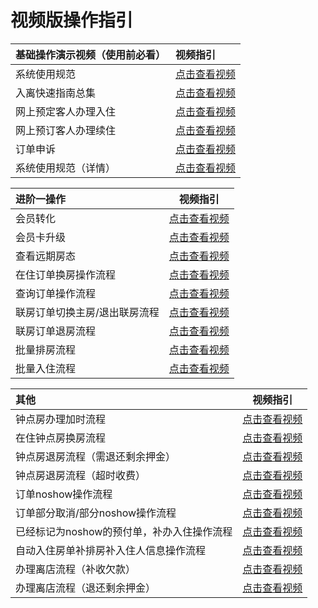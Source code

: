 # 视频版操作指引

| 基础操作演示视频（使用前必看） | 视频指引 |
| :--- | :--- |
| 系统使用规范 | [点击查看视频](https://crs-pms-vidio.oss-cn-beijing.aliyuncs.com/%E6%B3%B0%E5%9D%A6%E4%BD%BF%E7%94%A8%E8%A7%84%E8%8C%83.mp4) |
| 入离快速指南总集 | [点击查看视频](https://crs-pms-vidio.oss-cn-beijing.aliyuncs.com/%E5%85%A5%E4%BD%8F%20%E7%A6%BB%E5%BA%97%20%E7%BB%AD%E4%BD%8F.mp4) |
| 网上预定客人办理入住                                                | [点击查看视频](https://crs-pms-vidio.oss-cn-beijing.aliyuncs.com/%E7%BD%91%E4%B8%8A%E9%A2%84%E5%AE%9A%E5%AE%A2%E4%BA%BA%E5%8A%9E%E7%90%86%E5%85%A5%E4%BD%8F.mp4) |
| 网上预订客人办理续住 | [点击查看视频](https://crs-pms-vidio.oss-cn-beijing.aliyuncs.com/%E7%BD%91%E4%B8%8A%E9%A2%84%E8%AE%A2%E5%AE%A2%E4%BA%BA%E5%8A%9E%E7%90%86%E7%BB%AD%E4%BD%8F.mp4) |
| 订单申诉 | [点击查看视频](https://crs-pms-vidio.oss-cn-beijing.aliyuncs.com/%E8%AE%A2%E5%8D%95%E7%94%B3%E8%AF%89.mp4) |
| 系统使用规范（详情） | [点击查看视频](https://crs-pms-vidio.oss-cn-beijing.aliyuncs.com/%E4%BD%BF%E7%94%A8%E8%A7%84%E8%8C%83.mp4) |

| 进阶一操作 | 视频指引 |
| :--- | :---: |
| 会员转化 |  [点击查看视频](https://crs-pms-vidio.oss-cn-beijing.aliyuncs.com/%E4%BC%9A%E5%91%98%E8%BD%AC%E5%8C%96.mp4) |
| 会员卡升级 | [点击查看视频](https://crs-pms-vidio.oss-cn-beijing.aliyuncs.com/%E4%BC%9A%E5%91%98%E5%8D%A1%E5%8D%87%E7%BA%A7.mp4) |
| 查看远期房态 | [点击查看视频](https://crs-pms-vidio.oss-cn-beijing.aliyuncs.com/%E8%BF%9C%E6%9C%9F%E6%88%BF%E6%80%81.mp4) |
| 在住订单换房操作流程 | [点击查看视频](https://crs-pms-vidio.oss-cn-beijing.aliyuncs.com/%E6%8D%A2%E6%88%BF%26%E7%BB%AD%E4%BD%8F.mp4) |
| 查询订单操作流程 | [点击查看视频](https://crs-pms-vidio.oss-cn-beijing.aliyuncs.com/%E8%AE%A2%E5%8D%95%E6%9F%A5%E8%AF%A2.mp4) |
| 联房订单切换主房/退出联房流程 | [点击查看视频](https://crs-pms-vidio.oss-cn-beijing.aliyuncs.com/%E8%AE%BE%E7%BD%AE%E4%B8%BB%E6%88%BFor%E9%80%80%E5%87%BA%E8%81%94%E6%88%BF.mp4) |
| 联房订单退房流程 | [点击查看视频](https://crs-pms-vidio.oss-cn-beijing.aliyuncs.com/%E8%81%94%E6%88%BF%E9%80%80%E6%88%BF.mp4) |
| 批量排房流程 | [点击查看视频](http://crs-pms-vidio.oss-cn-beijing.aliyuncs.com/%E4%B8%80%E9%94%AE%E6%8E%92%E6%88%BF.mp4) |
| 批量入住流程 | [点击查看视频](http://crs-pms-vidio.oss-cn-beijing.aliyuncs.com/%E6%89%B9%E9%87%8F%E5%85%A5%E4%BD%8F.mp4) |

| 其他 | 视频指引 |
| :--- | :---: |
| 钟点房办理加时流程 | [点击查看视频](https://crs-pms-vidio.oss-cn-beijing.aliyuncs.com/%E9%92%9F%E7%82%B9%E6%88%BF%E5%8A%A0%E6%97%B6.mp4) |
| 在住钟点房换房流程 | [点击查看视频](https://crs-pms-vidio.oss-cn-beijing.aliyuncs.com/%E9%92%9F%E7%82%B9%E6%88%BF%E6%8D%A2%E6%88%BF.mp4) |
| 钟点房退房流程（需退还剩余押金） | [点击查看视频](https://crs-pms-vidio.oss-cn-beijing.aliyuncs.com/%E9%92%9F%E7%82%B9%E6%88%BF%E9%80%80%E6%88%BF.mp4) |
| 钟点房退房流程（超时收费） | [点击查看视频](https://crs-pms-vidio.oss-cn-beijing.aliyuncs.com/%E9%92%9F%E7%82%B9%E6%88%BF%E8%B6%85%E6%97%B6%E6%94%B6%E8%B4%B9.mp4) |
| 订单noshow操作流程 | [点击查看视频](https://crs-pms-vidio.oss-cn-beijing.aliyuncs.com/%E5%A4%9C%E5%AE%A1-%E6%95%B4%E5%8D%95noshow.mp4) |
| 订单部分取消/部分noshow操作流程 | [点击查看视频](https://crs-pms-vidio.oss-cn-beijing.aliyuncs.com/%E5%A4%9C%E5%AE%A1-%E9%83%A8%E5%88%86%E5%8F%96%E6%B6%88%26%E9%83%A8%E5%88%86noshow.mp4) |
| 已经标记为noshow的预付单，补办入住操作流程 | [点击查看视频](https://crs-pms-vidio.oss-cn-beijing.aliyuncs.com/%E9%A2%84%E4%BB%98%E8%AE%A2%E5%8D%95noshow%E5%90%8E%E6%8E%92%E6%88%BF%E5%85%A5%E4%BD%8F.mp4) |
| 自动入住房单补排房补入住人信息操作流程 | [点击查看视频](https://crs-pms-vidio.oss-cn-beijing.aliyuncs.com/%E8%A1%A5%E6%8E%92%E6%88%BF%E8%A1%A5%E5%85%A5%E4%BD%8F%E4%BA%BA%E4%BF%A1%E6%81%AF.mp4) |
| 办理离店流程（补收欠款） | [点击查看视频](https://crs-pms-vidio.oss-cn-beijing.aliyuncs.com/%E7%A6%BB%E5%BA%97-%E8%A1%A5%E6%94%B6%E6%AC%A0%E6%AC%BE.mp4) |
| 办理离店流程（退还剩余押金） | [点击查看视频](https://crs-pms-vidio.oss-cn-beijing.aliyuncs.com/%E7%A6%BB%E5%BA%97-%E9%80%80%E8%BF%98%E6%8A%BC%E9%87%91.mp4) |

